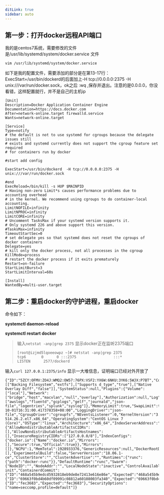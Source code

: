 ```yaml
---
ditLink: true
sidebar: auto
---
```

## 第一步：打开docker远程API端口

我的是centos7系统，需要修改的文件是/usr/lib/systemd/system/docker.service 文件

```
vim /usr/lib/systemd/system/docker.service 
```

 如下是我的配置文件，需要添加的部分是在第13-17行：ExecStart=/usr/bin/dockerd的后面加上-H tcp://0.0.0.0:2375 -H unix:///var/run/docker.sock，ok之后 :wq ,保存并退出。注意的是0.0.0.0，你没看错，这样配置就行，并不是自己的主机ip

```
[Unit]
Description=Docker Application Container Engine
Documentation=https://docs.docker.com
After=network-online.target firewalld.service
Wants=network-online.target

[Service]
Type=notify
# the default is not to use systemd for cgroups because the delegate issues still
# exists and systemd currently does not support the cgroup feature set required
# for containers run by docker

#start add config

ExecStart=/usr/bin/dockerd  -H tcp://0.0.0.0:2375 -H unix:///var/run/docker.sock

#end
ExecReload=/bin/kill -s HUP $MAINPID
# Having non-zero Limit*s causes performance problems due to accounting overhead
# in the kernel. We recommend using cgroups to do container-local accounting.
LimitNOFILE=infinity
LimitNPROC=infinity
LimitCORE=infinity
# Uncomment TasksMax if your systemd version supports it.
# Only systemd 226 and above support this version.
#TasksMax=infinity
TimeoutStartSec=0
# set delegate yes so that systemd does not reset the cgroups of docker containers
Delegate=yes
# kill only the docker process, not all processes in the cgroup
KillMode=process
# restart the docker process if it exits prematurely
Restart=on-failure
StartLimitBurst=3
StartLimitInterval=60s

[Install]
WantedBy=multi-user.target
```

## 第二步：重启docker的守护进程，重启docker

命令如下：

**systemctl daemon-reload**   

**systemctl restart docker**  

> 输入`netstat -anp|grep 2375` 显示docker正在监听2375端口
>
> ```shell
> [root@izjmd5lqoeeowpz ~]# netstat -anp|grep 2375
> tcp6       0      0 :::2375                 :::*                    LISTEN      2577/dockerd
> ```
>

输入`curl 127.0.0.1:2375/info`  显示一大堆信息，证明端口已经对外开放了

```
{"ID":"5ZCY:OFMV:ZO4J:WMQ2:OW57:76PX:VSF2:YX6W:6NKU:3YK6:5WJX:P7BT","Containers":0,"ContainersRunning":0,"ContainersPaused":0,"ContainersStopped":0,"Images":0,"Driver":"overlay2","DriverStatus":[["Backing Filesystem","extfs"],["Supports d_type","true"],["Native Overlay Diff","false"]],"SystemStatus":null,"Plugins":{"Volume":["local"],"Network":["bridge","host","macvlan","null","overlay"],"Authorization":null,"Log":["awslogs","fluentd","gcplogs","gelf","journald","json-file","logentries","splunk","syslog"]},"MemoryLimit":true,"SwapLimit":true,"KernelMemory":true,"CpuCfsPeriod":true,"CpuCfsQuota":true,"CPUShares":true,"CPUSet":true,"IPv4Forwarding":true,"BridgeNfIptables":true,"BridgeNfIp6tables":true,"Debug":false,"NFd":24,"OomKillDisable":true,"NGoroutines":44,"SystemTime":"2018-10-01T16:31:00.417378358+08:00","LoggingDriver":"json-file","CgroupDriver":"cgroupfs","NEventsListener":0,"KernelVersion":"3.10.0-514.26.2.el7.x86_64","OperatingSystem":"CentOS Linux 7 (Core)","OSType":"linux","Architecture":"x86_64","IndexServerAddress":"https://index.docker.io/v1/","RegistryConfig":{"AllowNondistributableArtifactsCIDRs":[],"AllowNondistributableArtifactsHostnames":[],"InsecureRegistryCIDRs":["127.0.0.0/8"],"IndexConfigs":{"docker.io":{"Name":"docker.io","Mirrors":[],"Secure":true,"Official":true}},"Mirrors":[]},"NCPU":1,"MemTotal":1928933376,"GenericResources":null,"DockerRootDir":"/var/lib/docker","HttpProxy":"","HttpsProxy":"","NoProxy":"","Name":"izjmd5lqoeeowpz","Labels":[],"ExperimentalBuild":false,"ServerVersion":"18.06.1-ce","ClusterStore":"","ClusterAdvertise":"","Runtimes":{"runc":{"path":"docker-runc"}},"DefaultRuntime":"runc","Swarm":{"NodeID":"","NodeAddr":"","LocalNodeState":"inactive","ControlAvailable":false,"Error":"","RemoteManagers":null},"LiveRestoreEnabled":false,"Isolation":"","InitBinary":"docker-init","ContainerdCommit":{"ID":"468a545b9edcd5932818eb9de8e72413e616e86e","Expected":"468a545b9edcd5932818eb9de8e72413e616e86e"},"RuncCommit":{"ID":"69663f0bd4b60df09991c08812a60108003fa340","Expected":"69663f0bd4b60df09991c08812a60108003fa340"},"InitCommit":{"ID":"fec3683","Expected":"fec3683"},"SecurityOptions":["name=seccomp,profile=default"]}
```


